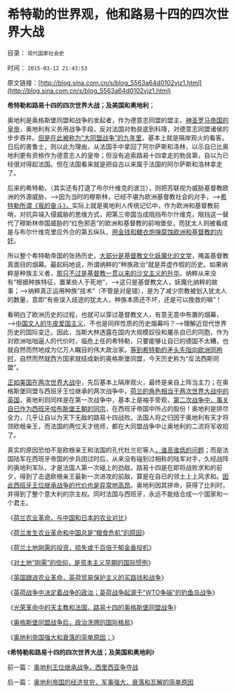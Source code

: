 # 希特勒的世界观，他和路易十四的四次世界大战

目录： `现代国家社会史` 

时间： `2015-03-12 21:43:53` 

原文链接：[http://blog.sina.com.cn/s/blog_5563a64d0102vjz1.html](http://blog.sina.com.cn/s/blog_5563a64d0102vjz1.html)

**希特勒和路易十四的四次世界大战；及美国和奥地利**；

奥地利是奥格斯堡同盟和战争的发起者，作为德意志同盟的盟主，[神圣罗马帝国的皇帝](../../../2011/9/1/教皇的国防部长叫皇帝.md)，奥地利有义务用战争手段，反对法国对勃艮底到科降，对德意志同盟诸侯的步步吞并。[但是在此被称为“大同盟战争”的九年里](../../../2015/3/9/光荣革命中的天主教和法国，奥格斯堡同盟战争.md)，基本上就是隔岸观火的看客。日后的普鲁士，则以此为理由，从法国手中拿回了阿尔萨斯和洛林，以示自已比奥地利更有资格作为德意志人的皇帝；但没有追索路易十四拿走的勃艮第，自以为已经很对得起法国。但在法国看来就是把自古以来属于法国的阿尔萨斯和洛林拿走了。

后来的希特勒，（其实还有打退了布尔什维克的波兰），则把苏联视为威胁基督教欧洲的外源威胁，——>因为当时的穆斯林，已经不堪为欧洲基督教社会的对手，——>[希特勒所谓《我的奋斗》，](../../../2011/9/1/希特勒《我的奋斗》，但丁的《神曲》，东扩的“生存空间”.md)实际上就是奥地利人传统记忆中，作为欧洲和基督教前哨，对抗异端入侵威胁的思维方式，把第三帝国当成阻挡布尔什维克，阻挡这一替代了穆斯林帝国威胁的“红色邪恶”的欧洲和基督教的前哨堡垒，而犹太人则被看成是与布尔什维克里应外合的第五纵队，[用金钱和糖衣炮弹腐蚀欧洲和基督教的内奸](../../../2011/8/27/基督教的反犹主义和马克思主义.md)。

所以整个希特勒帝国的张扬历史，[大部分是基督教文化妖魔化的文学](../../../2011/3/12/“妖魔化希特勒”掩盖了危险的社会规律.md)，掩盖基督教真面目的烟幕。最起码地说，所谓纳粹的“种族政治”就是弄虚作假的历史。如果纳粹是种族主义者，[那只不过是基督教一贯以来的沙文主义的升华](../../../2013/5/11/种族主义就是基督教，上帝的特选子民.md)。纳粹从来没有“根据种族特征，置某些人于死地”，——>这只是基督教文人，妖魔化纳粹的故事；——>纳粹真正运用种族“技术”（不管是对是错），是为了减少宗教被划入犹太人的数量，意即“有些误入歧途的犹太人，种族本质还不坏，还是可以挽救的嘛”！

看明白了欧洲历史的过程，也就可以穿过基督教文人，有意无意中布置的烟幕，——>[中国文人的牛皮爱国主义](../../../2010/6/2/中国古代建筑技术落后的原因;牛皮爱国主义有用吗？.md)，不也是同样性质的历史烟幕吗？——>理解近现代世界历史的国际变迁。因此，当斯大林透露在国内大规模奴役和屠杀自已的同胞，作为对欧洲咄咄逼人的代价时，临危上任的希特勒，只要能够让自已的德国不太糟，也就自然而然地成为亿万人瞩目的伟大政治家。[等到希特勒的矛头先指向欧洲同袍时](http://darthvad.blog.163.com/blog/static/5339947020106298644478/)，自然而然就西方国家就结成新的奥格斯堡同盟，今天历史称为“反法西斯同盟”。

[正如美国在两次世界大战中](../../../2010/12/27/美国三次挽救了中国，三次挽救欧洲.md)，先后基本上隔岸观火，最终是亲自上阵当主力；在奥格斯堡同盟与西班牙王位继承的两次战争中，[荷兰的角色相当于两次世界大战中的英国](../../../2015/3/8/英荷战争中决定着战争的政治；.md)，奥地利则同样是在第一次战争中，基本上是袖手旁观，[第二次战争中，事关自已作为西班牙哈布斯堡王朝的同宗](../../../2014/11/21/墨西哥史序，征服墨西哥的西班牙帝国.md)，在西班牙帝国中所占的股份！奥地利是拼尽全力，几乎让自以为天下无敌的路易十四战败。法国人将之归因于奥地利有天才将领欧根亲王，而法国的两位天才统师，都在大同盟战争中让奥地利的二流将军收拾了。

真实的原因恐怕不是欧根亲王和法国的孔代杜兰尼等人[，谁高谁低的问题](../../../2010/4/6/文明之初军事不是主旋律；英雄历史地位是“无足轻重“.md)；而是法国陆军在西班牙帝国的步兵团过时后，从来没有碰到过相称的陆军对手，久经战阵的奥地利军队，才是法国人第一次碰上的劲敌。路易十四是在即将战败求和的前夕，得到了击退欧根亲王最新一次进攻的前敌，算是在自已的领土上上风求和。[因此西班牙王位继承战争的代价也是异常地高昂](../../../2014/12/4/西班牙王位继承战争，法国和西班牙的失算；.md)。奥地利因其拼命，获得了比利时，并得到了整个意大利的宗主权。同时法国与西班牙，永远不能结合成一个国家和一个君主。

《[荷兰农业革命，与中国和日本的农业对比](../../../2015/3/3/荷兰农业革命，与中国和日本的农业对比；.md)》

《[荷兰发生农业革命和中国总是“粮食危机”的原因](../../../2015/3/4/荷兰发生农业革命和中国总是“粮食危机”的原因.md)》

《[荷兰土地刚需的投资，损失或千百倍于郁金香投机](../../../2015/3/5/荷兰土地刚需的投资，损失或千百倍于郁金香投机.md)》

《[对土地“刚需”的信仰，是资本主义早期的国际惯例](../../../2015/3/6/对土地“刚需”的信仰，是资本主义早期的国际惯例.md)》

《[英国跟进农业革命，英荷贸易保护主义的买路钱和战争](../../../2015/3/7/英国跟进农业革命，英荷贸易保护主义的买路钱和战争.md)》

《[英荷战争中决定着战争的政治；英荷战争起源于"WTO争端"的钓鱼岛战争](../../../2015/3/8/英荷战争中决定着战争的政治；.md)》

《[光荣革命中的天主教和法国，路易十四的奥格斯堡同盟战争](../../../2015/3/9/光荣革命中的天主教和法国，奥格斯堡同盟战争.md)》

《[奥格斯堡同盟战争后，政治洗牌的国际格局](../../../2015/3/10/奥格斯堡同盟战争后，欧洲经济洗牌的政治格局.md)》

《[奥地利帝国强大和衰落的简单原因；](../../../2015/3/11/奥地利帝国的经济贫穷，军事强大，衰落和瓦解的简单原因.md)》

《**希特勒和路易十四的四次世界大战；及美国和奥地利**》

前一篇： [奥地利王位继承战争，西里西亚争夺战](../../../2015/3/14/奥地利王位继承战争，西里西亚争夺战.md)

后一篇： [奥地利帝国的经济贫穷，军事强大，衰落和瓦解的简单原因](../../../2015/3/11/奥地利帝国的经济贫穷，军事强大，衰落和瓦解的简单原因.md)

